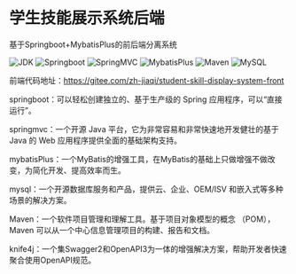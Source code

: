 # 学生技能展示系统后端

基于Springboot+MybatisPlus的前后端分离系统

![JDK](https://img.shields.io/badge/JDK-1.8-red.svg)
![Springboot](https://img.shields.io/badge/Springboot-2.7.17-green.svg)
![SpringMVC](https://img.shields.io/badge/SpringMVC-3.0-orange.svg)
![MybatisPlus](https://img.shields.io/badge/MybatisPlus-3.0.1-red.svg)
![Maven](https://img.shields.io/badge/Maven-3.9.1-blue.svg)
![MySQL](https://img.shields.io/badge/MySQL-8.0.32-orange.svg)

前端代码地址：https://gitee.com/zh-jiaqi/student-skill-display-system-front

springboot：可以轻松创建独立的、基于生产级的 Spring 应用程序，可以“直接运行”。

springmvc：一个开源 Java 平台，它为非常容易和非常快速地开发健壮的基于 Java 的 Web 应用程序提供全面的基础架构支持。

mybatisPlus：一个MyBatis的增强工具，在MyBatis的基础上只做增强不做改变，为简化开发、提高效率而生。

mysql：一个开源数据库服务和产品，提供云、企业、OEM/ISV 和嵌入式等多种场景的解决方案。

Maven：一个软件项目管理和理解工具。基于项目对象模型的概念 （POM），Maven 可以从一个中心信息管理项目的构建、报告和文档。

knife4j：一个集Swagger2和OpenAPI3为一体的增强解决方案，帮助开发者快速聚合使用OpenAPI规范。